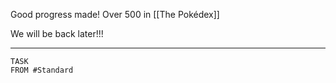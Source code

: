 Good progress made!
Over 500 in [[The Pokédex]] 

We will be back later!!!

----

```dataview 
TASK 
FROM #Standard
```
